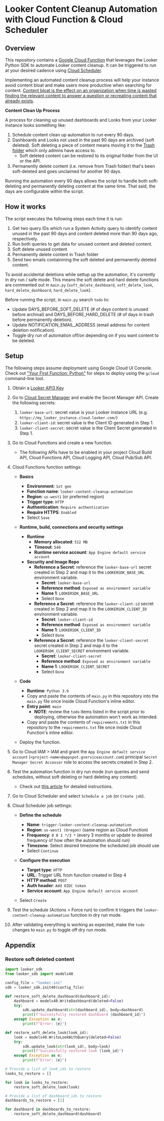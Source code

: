 # Looker Content Cleanup Automation with Cloud Function & Cloud Scheduler

## Overview

This repository contains a [Google Cloud Function](https://cloud.google.com/functions) that leverages the Looker Python SDK to automate Looker content cleanup. It can be triggered to run at your desired cadence using [Cloud Scheduler](https://cloud.google.com/scheduler).

Implementing an automated content cleanup process will help your instance avoid content bloat and make users more productive when searching for content. [Content bloat is the effect on an organization when time is wasted finding the relevant content to answer a question or recreating content that already exists](https://sarahsnewsletter.substack.com/p/the-thrill-of-deprecating-dashboards).

**Content Clean Up Process**

A process for cleaning up unused dashboards and Looks from your Looker instance looks something like:

1. Schedule content clean up automation to run every 90 days.
2. Dashboards and Looks not used in the past 90 days are archived (soft deleted). Soft deleting a piece of content means moving it to the [Trash folder](https://cloud.google.com/looker/docs/admin-spaces#trash) which only admins have access to.
   - Soft deleted content can be restored to its original folder from the UI or the API.
3. Permanently delete content (i.e. remove from Trash folder) that's been soft-deleted and goes unclaimed for another 90 days.

Running the automation every 90 days allows the script to handle both soft-deleting and permanently deleting content at the same time. That said, the days are configurable within the script.

## How it works

The script executes the following steps each time it is run:

1. Get two query IDs which run a System Activity query to identify content unused in the past 90 days and content deleted more than 90 days ago, respectively.
2. Run both queries to get data for unused content and deleted content.
3. Soft delete unused content
4. Permanently delete content in Trash folder
5. Send two emails containining the soft deleted and permanently deleted content.

To avoid accidental deletions while settup up the automation, it's currently in dry run / safe mode. This means the soft delete and hard delete functions are commented out in `main.py` (`soft_delete_dashboard`, `soft_delete_look`, `hard_delete_dashboard`, `hard_delete_look`).

Before running the script, in `main.py` search `todo` to:

- Update DAYS_BEFORE_SOFT_DELETE (# of days content is unused before archival) and DAYS_BEFORE_HARD_DELETE (# of days in trash before permanently deletion).
- Update NOTIFICATION_EMAIL_ADDRESS (email address for content deletion notification).
- Toggle dry run of automation off/on depending on if you want content to be deleted.

## Setup

The following steps assume deployment using Google Cloud UI Console. Check out ["Your First Function: Python"](https://cloud.google.com/functions/docs/first-python) for steps to deploy using the `gcloud` command-line tool.

1. Obtain a [Looker API3 Key](https://docs.looker.com/admin-options/settings/users#api3_keys)

2. Go to [Cloud Secret Manager](https://cloud.google.com/secret-manager) and enable the Secret Manager API. Create the following secrets:

   1. `looker-base-url`: secret value is your Looker instance URL (e.g. `https://my_looker_instance.cloud.looker.com/`)
   2. `looker-client-id`: secret value is the Client ID generated in Step 1.
   3. `looker-client-secret`: secret value is the Client Secret generated in Step 1.

3. Go to Cloud Functions and create a new function.

   - The following APIs have to be enabled in your project Cloud Build API, Cloud Functions API, Cloud Logging API, Cloud Pub/Sub API.

4. Cloud Functions function settings:

   - **Basics**

     - **Environment**: `1st gen`
     - **Function name**: `looker-content-cleanup-automation`
     - **Region**: `us-west1` (or preferred region)
     - **Trigger type**: `HTTP`
     - **Authentication**: `Require authentication`
     - **Require HTTPS**: `Enabled`
     - Select `Save`

   - **Runtime, build, connections and security settings**

     - **Runtime**
       - **Memory allocated**: `512 MB`
       - **Timeout**: `540`
       - **Runtime service account**: `App Engine default service account`
     - **Security and Image Repo**
       - **Reference a Secret**: reference the `looker-base-url` secret created in Step 2 and map it to the `LOOKERSDK_BASE_URL` environment variable.
         - **Secret**: `looker-base-url`
         - **Reference method**: `Exposed as environment variable`
         - **Name 1**: `LOOKERSDK_BASE_URL`
         - Select `Done`
       - **Reference a Secret**: reference the `looker-client-id` secret created in Step 2 and map it to the `LOOKERSDK_CLIENT_ID` environment variable.
         - **Secret**: `looker-client-id`
         - **Reference method**: `Exposed as environment variable`
         - **Name 1**: `LOOKERSDK_CLIENT_ID`
         - Select `Done`
       - **Reference a Secret**: reference the `looker-client-secret` secret created in Step 2 and map it to the `LOOKERSDK_CLIENT_SECRET` environment variable.
         - **Secret**: `looker-client-secret`
         - **Reference method**: `Exposed as environment variable`
         - **Name 1**: `LOOKERSDK_CLIENT_SECRET`
         - Select `Done`

   - **Code**

     - **Runtime**: `Python 3.9`
     - Copy and paste the contents of `main.py` in this repository into the `main.py` file once inside Cloud Function's inline editor.
     - **Entry point**: `main`
       - **NOTE**: review the `todo` items listed in the script prior to deploying, otherwise the automation won't work as intended.
     - Copy and paste the contents of `requirements.txt` in this repository to the `requirements.txt` file once inside Cloud Function's inline editor.

   - Deploy the function.

5. Go to Cloud IAM > IAM and grant the `App Engine default service account` (`<project-name>@appspot.gserviceaccount.com`) principal `Secret Manager Secret Accessor` role to access the secrets created in Step 2.

6. Test the automation function in dry run mode (run queries and send schedules, without soft deleting or hard deleting any content).

   - Check out [this article](https://cloud.google.com/functions/docs/quickstart-python#test_the_function) for detailed instructions.

7. Go to Cloud Scheduler and select `Schedule a job` (or `Create job`).

8. Cloud Scheduler job settings:

   - **Define the schedule**

     - **Name**: `trigger-looker-content-cleanup-automation`
     - **Region**: `us-west1 (Oregon)` (same region as Cloud Function)
     - **Frequency**: `0 0 1 */3 *` (every 3 months or update to desired frequency of how often the automation should run)
     - **Timezone**: Select desired timezone the scheduled job should use
     - Select `Continue`

   - **Configure the execution**

     - **Target type**: `HTTP`
     - **URL**: Trigger URL from function created in Step 4
     - **HTTP method**: `POST`
     - **Auth header**: `Add OIDC token`
     - **Service account**: `App Engine default service account`

   - Select `Create`

9. Test the schedule (Actions > Force run) to confirm it triggers the `looker-content-cleanup-automation` function in dry run mode.

10. After validating everything is working as expected, make the `todo` changes to `main.py` to toggle off dry run mode.

## Appendix

### Restore soft deleted content

```python
import looker_sdk
from looker_sdk import models40

config_file = "looker.ini"
sdk = looker_sdk.init40(config_file)

def restore_soft_delete_dashboard(dashboard_id):
    dashboard = models40.WriteDashboard(deleted=False)
    try:
        sdk.update_dashboard(str(dashboard_id), body=dashboard)
        print(f"Successfully restored dashboard {dashboard_id}")
    except Exception as e:
        print(f"Error: {e}")

def restore_soft_delete_look(look_id):
    look = models40.WriteLookWithQuery(deleted=False)
    try:
        sdk.update_look(str(look_id), body=look)
        print(f"Successfully restored look {look_id}")
    except Exception as e:
        print(f"Error: {e}")

# Provide a list of look_ids to restore
looks_to_restore = []

for look in looks_to_restore:
    restore_soft_delete_look(look)

# Provide a list of dashboard_ids to restore
dashboards_to_restore = [1]

for dashboard in dashboards_to_restore:
    restore_soft_delete_dashboard(dashboard)
```
